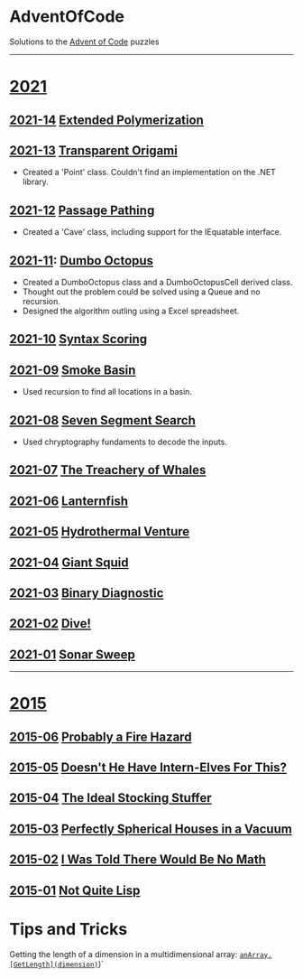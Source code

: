 # AdventOfCode
Solutions to the [Advent of Code](https://adventofcode.com/) puzzles

---
# [2021](https://adventofcode.com/2021)

## [2021-14](https://github.com/HashTag42/AdventOfCode/tree/main/2021/2021-13) [Extended Polymerization](https://adventofcode.com/2021/day/14)

## [2021-13](https://github.com/HashTag42/AdventOfCode/tree/main/2021/2021-13) [Transparent Origami](https://adventofcode.com/2021/day/13)
* Created a 'Point' class. Couldn't find an implementation on the .NET library.

## [2021-12](https://github.com/HashTag42/AdventOfCode/tree/main/2021/2021-12) [Passage Pathing](https://adventofcode.com/2021/day/12)
* Created a 'Cave' class, including support for the IEquatable interface.

## [2021-11](https://github.com/HashTag42/AdventOfCode/tree/main/2021/2021-11): [Dumbo Octopus](https://adventofcode.com/2021/day/11)
* Created a DumboOctopus class and a DumboOctopusCell derived class.
* Thought out the problem could be solved using a Queue and no recursion.
* Designed the algorithm outling using a Excel spreadsheet.

## [2021-10](https://github.com/HashTag42/AdventOfCode/tree/main/2021/2021-10) [Syntax Scoring](https://adventofcode.com/2021/day/10)

## [2021-09](https://github.com/HashTag42/AdventOfCode/tree/main/2021/2021-09) [Smoke Basin](https://adventofcode.com/2021/day/9)

* Used recursion to find all locations in a basin.


## [2021-08](https://github.com/HashTag42/AdventOfCode/tree/main/2021/2021-08) [Seven Segment Search](https://adventofcode.com/2021/day/8)
* Used chryptography fundaments to decode the inputs.

## [2021-07](https://github.com/HashTag42/AdventOfCode/tree/main/2021/2021-07) [The Treachery of Whales](https://adventofcode.com/2021/day/7)

## [2021-06](https://github.com/HashTag42/AdventOfCode/tree/main/2021/2021-06) [Lanternfish](https://adventofcode.com/2021/day/6)

## [2021-05](https://github.com/HashTag42/AdventOfCode/tree/main/2021/2021-05) [Hydrothermal Venture](https://adventofcode.com/2021/day/5)

## [2021-04](https://github.com/HashTag42/AdventOfCode/tree/main/2021/2021-04) [Giant Squid](https://adventofcode.com/2021/day/4)

## [2021-03](https://github.com/HashTag42/AdventOfCode/tree/main/2021/2021-03) [Binary Diagnostic](https://adventofcode.com/2021/day/3)

## [2021-02](https://github.com/HashTag42/AdventOfCode/tree/main/2021/2021-02) [Dive!](https://adventofcode.com/2021/day/2)

## [2021-01](https://github.com/HashTag42/AdventOfCode/tree/main/2021/2021-01) [ Sonar Sweep](https://adventofcode.com/2021/day/1)
---

# [2015](https://adventofcode.com/2015)

## [2015-06](https://github.com/HashTag42/AdventOfCode/tree/main/2015/2015-06) [Probably a Fire Hazard](https://adventofcode.com/2015/day/6)

## [2015-05](https://github.com/HashTag42/AdventOfCode/tree/main/2015/2015-05) [Doesn't He Have Intern-Elves For This?](https://adventofcode.com/2015/day/5)

## [2015-04](https://github.com/HashTag42/AdventOfCode/tree/main/2015/2015-04) [The Ideal Stocking Stuffer](https://adventofcode.com/2015/day/4)

## [2015-03](https://github.com/HashTag42/AdventOfCode/tree/main/2015/2015-03) [Perfectly Spherical Houses in a Vacuum](https://adventofcode.com/2015/day/3)

## [2015-02](https://github.com/HashTag42/AdventOfCode/tree/main/2015/2015-02) [I Was Told There Would Be No Math](https://adventofcode.com/2015/day/2)

## [2015-01](https://github.com/HashTag42/AdventOfCode/tree/main/2015/2015-01) [Not Quite Lisp](https://adventofcode.com/2015/day/1)


# Tips and Tricks

Getting the length of a dimension in a multidimensional array: [`anArray.[GetLength](dimension)`](https://docs.microsoft.com/en-us/dotnet/api/system.array.getlength))`